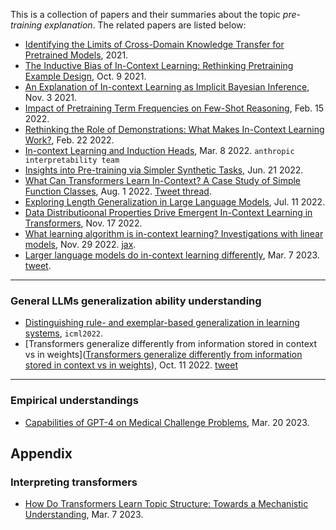 
This is a collection of papers and their summaries about the topic *pre-training explanation*.
The related papers are listed below:
- [Identifying the Limits of Cross-Domain Knowledge Transfer for Pretrained Models](https://openreview.net/forum?id=luO6l9cP6b6), 2021.
- [The Inductive Bias of In-Context Learning: Rethinking Pretraining Example Design](https://openreview.net/forum?id=lnEaqbTJIRz), Oct. 9 2021.
- [An Explanation of In-context Learning as Implicit Bayesian Inference](https://arxiv.org/abs/2111.02080), Nov. 3 2021.
- [Impact of Pretraining Term Frequencies on Few-Shot Reasoning](https://arxiv.org/abs/2202.07206), Feb. 15 2022.
- [Rethinking the Role of Demonstrations: What Makes In-Context Learning Work?](https://arxiv.org/abs/2202.12837), Feb. 22 2022.
- [In-context Learning and Induction Heads](https://transformer-circuits.pub/2022/in-context-learning-and-induction-heads/index.html), Mar. 8 2022. `anthropic interpretability team`
- [Insights into Pre-training via Simpler Synthetic Tasks](https://arxiv.org/abs/2206.10139), Jun. 21 2022.
- [What Can Transformers Learn In-Context? A Case Study of Simple Function Classes](https://arxiv.org/pdf/2208.01066.pdf), Aug. 1 2022. [Tweet thread](https://twitter.com/tsiprasd/status/1555302289824366592).
- [Exploring Length Generalization in Large Language Models](https://arxiv.org/pdf/2207.04901.pdf), Jul. 11 2022.
- [Data Distributioonal Properties Drive Emergent In-Context Learning in Transformers](https://arxiv.org/abs/2205.05055), Nov. 17 2022.
- [What learning algorithm is in-context learning? Investigations with linear models](https://arxiv.org/pdf/2211.15661.pdf), Nov. 29 2022. [jax](https://github.com/ekinakyurek/google-research/tree/master/incontext).
- [Larger language models do in-context learning differently](https://arxiv.org/abs/2303.03846), Mar. 7 2023. [tweet](https://arxiv.org/abs/2303.03846).

---

### General LLMs generalization ability understanding

- [Distinguishing rule- and exemplar-based generalization in learning systems](https://proceedings.mlr.press/v162/dasgupta22b/dasgupta22b.pdf), `icml2022`.
- [Transformers generalize differently from information stored in context vs in weights]([Transformers generalize differently from information stored in context vs in weights](https://arxiv.org/abs/2210.05675)), Oct. 11 2022. [tweet](https://twitter.com/FelixHill84/status/1580566903168282624)

---

### Empirical understandings

- [Capabilities of GPT-4 on Medical Challenge Problems](https://arxiv.org/pdf/2303.13375.pdf), Mar. 20 2023.

## Appendix

### Interpreting transformers

- [How Do Transformers Learn Topic Structure: Towards a Mechanistic Understanding](https://arxiv.org/pdf/2303.04245.pdf), Mar. 7 2023.
